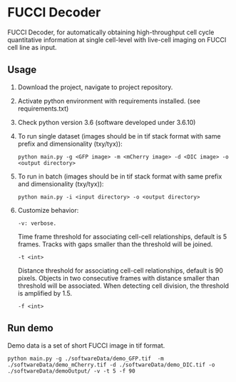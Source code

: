 # FUCCI Decoder

FUCCI Decoder, for automatically obtaining high-throughput cell cycle quantitative information at single cell-level with live-cell imaging on FUCCI cell line as input. 


## Usage

1. Download the project, navigate to project repository.
2. Activate python environment with requirements installed.  (see requirements.txt)
3. Check python version 3.6 (software developed under 3.6.10)
4. To run single dataset (images should be in tif stack format with same prefix and dimensionality (txy/tyx)):
   ```
   python main.py -g <GFP image> -m <mCherry image> -d <DIC image> -o <output directory>

5. To run in batch (images should be in tif stack format with same prefix and dimensionality (txy/tyx)):
   ```
   python main.py -i <input directory> -o <output directory> 

6. Customize behavior:
   ```
   -v: verbose.
   ```
   
   Time frame threshold for associating cell-cell relationships, default is 5 frames. Tracks with gaps smaller than the threshold will be joined.
   ```
   -t <int>
   ```

   Distance threshold for associating cell-cell relationships, default is 90 pixels. Objects in two consecutive frames with distance smaller than threshold will be associated. When detecting cell division, the threshold is amplified by 1.5.
   ```
   -f <int>
   ```
## Run demo

Demo data is a set of short FUCCI image in tif format.
```
python main.py -g ./softwareData/demo_GFP.tif  -m ./softwareData/demo_mCherry.tif -d ./softwareData/demo_DIC.tif -o ./softwareData/demoOutput/ -v -t 5 -f 90
```